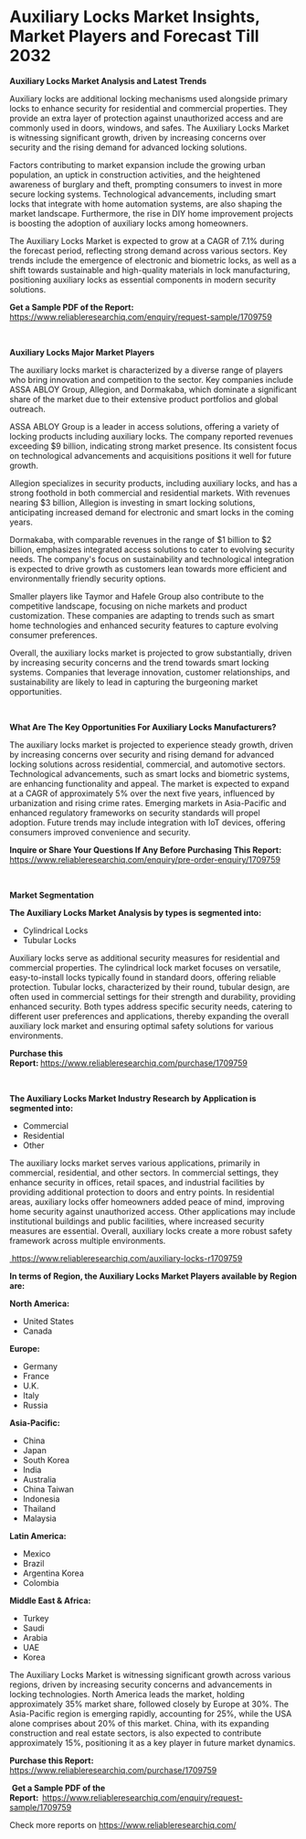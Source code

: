 <p><h1>Auxiliary Locks Market Insights, Market Players and Forecast Till 2032</h1></p><p><strong>Auxiliary Locks Market Analysis and Latest Trends</strong></p>
<p><p>Auxiliary locks are additional locking mechanisms used alongside primary locks to enhance security for residential and commercial properties. They provide an extra layer of protection against unauthorized access and are commonly used in doors, windows, and safes. The Auxiliary Locks Market is witnessing significant growth, driven by increasing concerns over security and the rising demand for advanced locking solutions.</p><p>Factors contributing to market expansion include the growing urban population, an uptick in construction activities, and the heightened awareness of burglary and theft, prompting consumers to invest in more secure locking systems. Technological advancements, including smart locks that integrate with home automation systems, are also shaping the market landscape. Furthermore, the rise in DIY home improvement projects is boosting the adoption of auxiliary locks among homeowners.</p><p>The Auxiliary Locks Market is expected to grow at a CAGR of 7.1% during the forecast period, reflecting strong demand across various sectors. Key trends include the emergence of electronic and biometric locks, as well as a shift towards sustainable and high-quality materials in lock manufacturing, positioning auxiliary locks as essential components in modern security solutions.</p></p>
<p><strong>Get a Sample PDF of the Report:&nbsp;</strong> <a href="https://www.reliableresearchiq.com/enquiry/request-sample/1709759?utm_campaign=1876&utm_medium=2&utm_source=Github&utm_content=ia&utm_term=10012025&utm_id=auxiliary-locks">https://www.reliableresearchiq.com/enquiry/request-sample/1709759</a></p>
<p>&nbsp;</p>
<p><strong>Auxiliary Locks Major Market Players</strong></p>
<p><p>The auxiliary locks market is characterized by a diverse range of players who bring innovation and competition to the sector. Key companies include ASSA ABLOY Group, Allegion, and Dormakaba, which dominate a significant share of the market due to their extensive product portfolios and global outreach. </p><p>ASSA ABLOY Group is a leader in access solutions, offering a variety of locking products including auxiliary locks. The company reported revenues exceeding $9 billion, indicating strong market presence. Its consistent focus on technological advancements and acquisitions positions it well for future growth.</p><p>Allegion specializes in security products, including auxiliary locks, and has a strong foothold in both commercial and residential markets. With revenues nearing $3 billion, Allegion is investing in smart locking solutions, anticipating increased demand for electronic and smart locks in the coming years.</p><p>Dormakaba, with comparable revenues in the range of $1 billion to $2 billion, emphasizes integrated access solutions to cater to evolving security needs. The company's focus on sustainability and technological integration is expected to drive growth as customers lean towards more efficient and environmentally friendly security options.</p><p>Smaller players like Taymor and Hafele Group also contribute to the competitive landscape, focusing on niche markets and product customization. These companies are adapting to trends such as smart home technologies and enhanced security features to capture evolving consumer preferences.</p><p>Overall, the auxiliary locks market is projected to grow substantially, driven by increasing security concerns and the trend towards smart locking systems. Companies that leverage innovation, customer relationships, and sustainability are likely to lead in capturing the burgeoning market opportunities.</p></p>
<p>&nbsp;</p>
<p><strong>What Are The Key Opportunities For Auxiliary Locks Manufacturers?</strong></p>
<p><p>The auxiliary locks market is projected to experience steady growth, driven by increasing concerns over security and rising demand for advanced locking solutions across residential, commercial, and automotive sectors. Technological advancements, such as smart locks and biometric systems, are enhancing functionality and appeal. The market is expected to expand at a CAGR of approximately 5% over the next five years, influenced by urbanization and rising crime rates. Emerging markets in Asia-Pacific and enhanced regulatory frameworks on security standards will propel adoption. Future trends may include integration with IoT devices, offering consumers improved convenience and security.</p></p>
<p><strong>Inquire or Share Your Questions If Any Before Purchasing This Report:</strong> <a href="https://www.reliableresearchiq.com/enquiry/pre-order-enquiry/1709759?utm_campaign=1876&utm_medium=2&utm_source=Github&utm_content=ia&utm_term=10012025&utm_id=auxiliary-locks">https://www.reliableresearchiq.com/enquiry/pre-order-enquiry/1709759</a></p>
<p>&nbsp;</p>
<p><strong>Market Segmentation</strong></p>
<p><strong>The Auxiliary Locks Market Analysis by types is segmented into:</strong></p>
<p><ul><li>Cylindrical Locks</li><li>Tubular Locks</li></ul></p>
<p><p>Auxiliary locks serve as additional security measures for residential and commercial properties. The cylindrical lock market focuses on versatile, easy-to-install locks typically found in standard doors, offering reliable protection. Tubular locks, characterized by their round, tubular design, are often used in commercial settings for their strength and durability, providing enhanced security. Both types address specific security needs, catering to different user preferences and applications, thereby expanding the overall auxiliary lock market and ensuring optimal safety solutions for various environments.</p></p>
<p><strong>Purchase this Report:&nbsp;</strong><a href="https://www.reliableresearchiq.com/purchase/1709759?utm_campaign=1876&utm_medium=2&utm_source=Github&utm_content=ia&utm_term=10012025&utm_id=auxiliary-locks">https://www.reliableresearchiq.com/purchase/1709759</a></p>
<p>&nbsp;</p>
<p><strong>The Auxiliary Locks Market Industry Research by Application is segmented into:</strong></p>
<p><ul><li>Commercial</li><li>Residential</li><li>Other</li></ul></p>
<p><p>The auxiliary locks market serves various applications, primarily in commercial, residential, and other sectors. In commercial settings, they enhance security in offices, retail spaces, and industrial facilities by providing additional protection to doors and entry points. In residential areas, auxiliary locks offer homeowners added peace of mind, improving home security against unauthorized access. Other applications may include institutional buildings and public facilities, where increased security measures are essential. Overall, auxiliary locks create a more robust safety framework across multiple environments.</p></p>
<p><a href="https://www.reliableresearchiq.com/auxiliary-locks-r1709759?utm_campaign=1876&utm_medium=2&utm_source=Github&utm_content=ia&utm_term=10012025&utm_id=auxiliary-locks">&nbsp;https://www.reliableresearchiq.com/auxiliary-locks-r1709759</a></p>
<p><strong>In terms of Region, the Auxiliary Locks Market Players available by Region are:</strong></p>
<p>
    <p> <strong> North America: </strong>
        <ul>
            <li>United States</li>
            <li>Canada</li>
        </ul>
        </p> 
    <p> <strong> Europe: </strong>
        <ul>
            <li>Germany</li>
            <li>France</li>
            <li>U.K.</li>
            <li>Italy</li>
            <li>Russia</li>
        </ul>
        </p> 
    <p> <strong> Asia-Pacific: </strong>
        <ul>
            <li>China</li>
            <li>Japan</li>
            <li>South Korea</li>
            <li>India</li>
            <li>Australia</li>
            <li>China Taiwan</li>
            <li>Indonesia</li>
            <li>Thailand</li>
            <li>Malaysia</li>
        </ul>
        </p> 
    <p> <strong> Latin America: </strong>
        <ul>
            <li>Mexico</li>
            <li>Brazil</li>
            <li>Argentina Korea</li>
            <li>Colombia</li>
        </ul>
        </p> 
    <p> <strong> Middle East & Africa: </strong>
        <ul>
            <li>Turkey</li>
            <li>Saudi</li>
            <li>Arabia</li>
            <li>UAE</li>
            <li>Korea</li>
        </ul>
    </p>
    </p>
<p><p>The Auxiliary Locks Market is witnessing significant growth across various regions, driven by increasing security concerns and advancements in locking technologies. North America leads the market, holding approximately 35% market share, followed closely by Europe at 30%. The Asia-Pacific region is emerging rapidly, accounting for 25%, while the USA alone comprises about 20% of this market. China, with its expanding construction and real estate sectors, is also expected to contribute approximately 15%, positioning it as a key player in future market dynamics.</p></p>
<p><strong>Purchase this Report: </strong><a href="https://www.reliableresearchiq.com/purchase/1709759?utm_campaign=1876&utm_medium=2&utm_source=Github&utm_content=ia&utm_term=10012025&utm_id=auxiliary-locks">https://www.reliableresearchiq.com/purchase/1709759</a></p>
<p>&nbsp;<strong>Get a Sample PDF of the Report:&nbsp;&nbsp;</strong><a href="https://www.reliableresearchiq.com/enquiry/request-sample/1709759?utm_campaign=1876&utm_medium=2&utm_source=Github&utm_content=ia&utm_term=10012025&utm_id=auxiliary-locks">https://www.reliableresearchiq.com/enquiry/request-sample/1709759</a></p>
<p><strong></strong></p>
<p>Check more reports on <a href="https://www.reliableresearchiq.com/?utm_campaign=1876&utm_medium=2&utm_source=Github&utm_content=ia&utm_term=10012025&utm_id=auxiliary-locks">https://www.reliableresearchiq.com/</a></p>